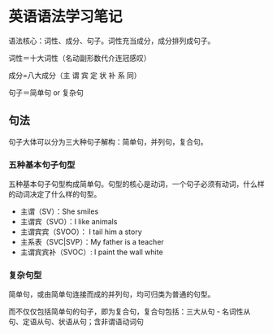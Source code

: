 # 英语语法学习笔记

语法核心：词性、成分、句子。词性充当成分，成分排列成句子。

词性＝十大词性（名动副形数代介连冠感叹）

成分=八大成分（主 谓 宾 定 状 补 系 同）

句子＝简单句 or 复杂句

## 句法

句子大体可以分为三大种句子解构：简单句，并列句，复合句。

### 五种基本句子句型

五种基本句子句型构成简单句。句型的核心是动词，一个句子必须有动词，什么样的动词决定了什么样的句型。

- 主谓（SV）：She smiles
- 主谓宾（SVO）：I like animals
- 主谓宾宾（SVOO）： I tail him a story
- 主系表（SVC|SVP）：My father is a teacher
- 主谓宾宾补（SVOC）: I paint the wall white

### 复杂句型

简单句，或由简单句连接而成的并列句，均可归类为普通的句型。

而不仅仅包括简单句的句子，即为复合句，复合句包括：三大从句 - 名词性从句、定语从句、状语从句；含非谓语动词句

